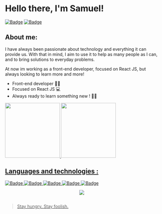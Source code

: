 # Hello there, I'm Samuel!  


  
[![Badge](https://img.shields.io/badge/LinkedIn-0077B5?style=for-the-badge&logo=linkedin&logoColor=white)](https://www.linkedin.com/in/samuel-ribeiro-507386173/)
[![Badge](https://img.shields.io/badge/Gmail-D14836?style=for-the-badge&logo=gmail&logoColor=white)](mailto:samuelrrsouza@gmail.com)
  
## About me:

I have always been passionate about technology and everything it can provide us. With that in mind, I aim to use it to help as many people as I can, and to bring solutions to everyday problems.

At now im working as a front-end developer, focused on React JS, but always looking to learn more and more!

- Front-end developer 🦸‍♂️
- Focused on React JS 💻
- Always ready to learn something new ! 🚀🌖

<div>
  <a href="https://github.com/samuelrrs">
  <img height="180em" src="https://github-readme-stats.vercel.app/api?username=samuelrrs&show_icons=true&theme=dracula&include_all_commits=true&count_private=true"/>
  <img height="180em" src="https://github-readme-stats.vercel.app/api/top-langs/?username=samuelrrs&layout=compact&langs_count=16&theme=dracula"/>
<div>

## Languages and technologies : 

![Badge](https://img.shields.io/badge/-ReactJs-61DAFB?logo=react&logoColor=white&style=for-the-badge)
![Badge](https://img.shields.io/badge/JavaScript-F7DF1E?style=for-the-badge&logo=javascript&logoColor=black)
![Badge](https://img.shields.io/badge/HTML5-E34F26?style=for-the-badge&logo=html5&logoColor=white)
![Badge](https://img.shields.io/badge/CSS3-1572B6?style=for-the-badge&logo=css3&logoColor=white)
![Badge](https://img.shields.io/badge/Git-F05032?style=for-the-badge&logo=Git&logoColor=white)

<div align="center">
<img src="https://thumbs.gfycat.com/SardonicInsubstantialApisdorsatalaboriosa-max-1mb.gif" >
</div>


##

> Stay hungry. Stay foolish.
> 

